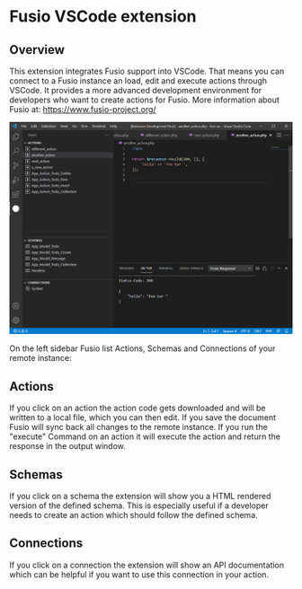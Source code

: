 
# Fusio VSCode extension

## Overview

This extension integrates Fusio support into VSCode. That means you can connect to a Fusio instance an load, edit and execute actions through VSCode.
It provides a more advanced development environment for developers who want to create actions for Fusio. More information about Fusio at:
https://www.fusio-project.org/

![Screenshot](./media/screenshot.png)

On the left sidebar Fusio list Actions, Schemas and Connections of your remote instance:

## Actions

If you click on an action the action code gets downloaded and will be written to a local file, which you can then edit. If you save the document Fusio will sync back all changes to the remote instance. If you run the "execute" Command on an action it will execute the action and return the response in the output window.

## Schemas

If you click on a schema the extension will show you a HTML rendered version of the defined schema. This is especially useful if a developer needs to create an action which should follow the defined schema.

## Connections

If you click on a connection  the extension will show an API documentation which can be helpful if you want to use this connection in your action.
